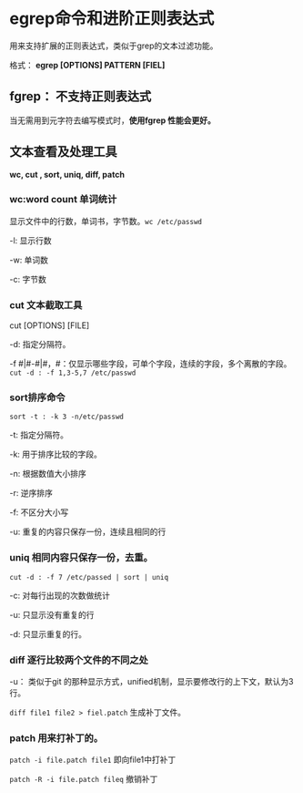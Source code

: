 # egrep命令和进阶正则表达式

用来支持扩展的正则表达式，类似于grep的文本过滤功能。

格式： **egrep [OPTIONS] PATTERN [FIEL]**

## fgrep： 不支持正则表达式

当无需用到元字符去编写模式时，**使用fgrep 性能会更好。**

## 文本查看及处理工具

**wc, cut , sort, uniq, diff, patch**

### wc:word count 单词统计

显示文件中的行数，单词书，字节数。`wc /etc/passwd`

-l: 显示行数

-w: 单词数

-c: 字节数

### cut 文本截取工具

cut [OPTIONS] [FILE]

-d:  指定分隔符。

-f #|#-#|#，#：仅显示哪些字段，可单个字段，连续的字段，多个离散的字段。`cut -d : -f 1,3-5,7 /etc/passwd`

### sort排序命令

`sort -t : -k 3 -n/etc/passwd`

-t: 指定分隔符。

-k: 用于排序比较的字段。

-n: 根据数值大小排序

-r: 逆序排序

-f: 不区分大小写

-u: 重复的内容只保存一份，连续且相同的行

### uniq 相同内容只保存一份，去重。

`cut -d : -f 7 /etc/passed | sort | uniq`

-c: 对每行出现的次数做统计

-u: 只显示没有重复的行

-d: 只显示重复的行。

### diff 逐行比较两个文件的不同之处

-u： 类似于git 的那种显示方式，unified机制，显示要修改行的上下文，默认为3行。

`diff file1 file2 > fiel.patch` 生成补丁文件。

### patch 用来打补丁的。

`patch -i file.patch file1` 即向file1中打补丁

`patch -R -i file.patch fileq`  撤销补丁